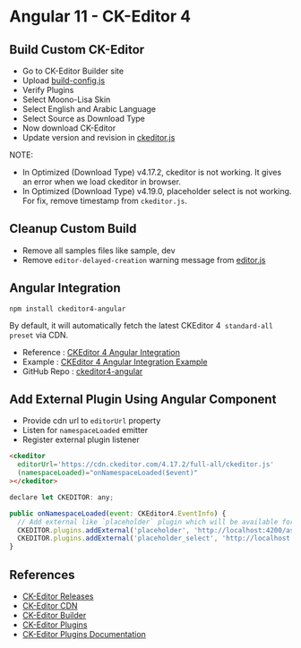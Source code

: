 # Angular 11 - CK-Editor 4

## Build Custom CK-Editor

- Go to CK-Editor Builder site
- Upload [build-config.js](build-config.js)
- Verify Plugins
- Select Moono-Lisa Skin
- Select English and Arabic Language
- Select Source as Download Type
- Now download CK-Editor
- Update version and revision in [ckeditor.js](src/assets/ckeditor/ckeditor.js)

NOTE:
- In Optimized (Download Type) v4.17.2, ckeditor is not working. It gives an error when we load ckeditor in browser.
- In Optimized (Download Type) v4.19.0, placeholder select is not working. For fix, remove timestamp from `ckeditor.js`.

## Cleanup Custom Build

- Remove all samples files like sample, dev
- Remove `editor-delayed-creation` warning message from [editor.js](src/assets/ckeditor/core/editor.js)

## Angular Integration

`npm install ckeditor4-angular`

By default, it will automatically fetch the latest CKEditor 4` standard-all preset` via CDN.

- Reference : [CKEditor 4 Angular Integration](https://ckeditor.com/docs/ckeditor4/latest/guide/dev_angular.html#basic-usage)
- Example : [CKEditor 4 Angular Integration Example](https://ckeditor.com/docs/ckeditor4/latest/examples/angular.html#/)
- GitHub Repo : [ckeditor4-angular](https://github.com/ckeditor/ckeditor4-angular)

## Add External Plugin Using Angular Component

- Provide cdn url to `editorUrl` property
- Listen for `namespaceLoaded` emitter
- Register external plugin listener

```html
<ckeditor
  editorUrl='https://cdn.ckeditor.com/4.17.2/full-all/ckeditor.js'
  (namespaceLoaded)="onNamespaceLoaded($event)"
></ckeditor>
```

```js
declare let CKEDITOR: any;

public onNamespaceLoaded(event: CKEditor4.EventInfo) {
  // Add external like `placeholder` plugin which will be available for each
  CKEDITOR.plugins.addExternal('placeholder', 'http://localhost:4200/assets/ckeditor-standard/plugins/placeholder/plugin.js');
  CKEDITOR.plugins.addExternal('placeholder_select', 'http://localhost:4200/assets/ckeditor-standard/plugins/placeholder_select/plugin.js');
}
```

## References

- [CK-Editor Releases](https://github.com/ckeditor/ckeditor4-releases/blob/master/CHANGES.md)
- [CK-Editor CDN](https://cdn.ckeditor.com/)
- [CK-Editor Builder](https://ckeditor.com/cke4/builder)
- [CK-Editor Plugins](https://ckeditor.com/cke4/addons/plugins/all)
- [CK-Editor Plugins Documentation](https://ckeditor.com/docs/ckeditor4/latest/api/CKEDITOR_plugins.html)

